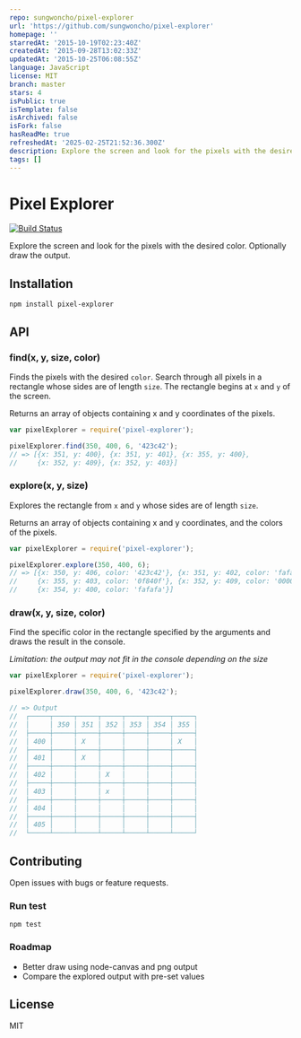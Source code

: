 ```yaml
---
repo: sungwoncho/pixel-explorer
url: 'https://github.com/sungwoncho/pixel-explorer'
homepage: ''
starredAt: '2015-10-19T02:23:40Z'
createdAt: '2015-09-28T13:02:33Z'
updatedAt: '2015-10-25T06:08:55Z'
language: JavaScript
license: MIT
branch: master
stars: 4
isPublic: true
isTemplate: false
isArchived: false
isFork: false
hasReadMe: true
refreshedAt: '2025-02-25T21:52:36.300Z'
description: Explore the screen and look for the pixels with the desired color.
tags: []
---
```


# Pixel Explorer

[![Build Status](https://travis-ci.org/sungwoncho/pixel-explorer.svg?branch=master)](https://travis-ci.org/sungwoncho/pixel-explorer)

Explore the screen and look for the pixels with the desired color. Optionally draw the output.

## Installation

    npm install pixel-explorer

## API

### find(x, y, size, color)

Finds the pixels with the desired `color`. Search through all pixels in a
rectangle whose sides are of length `size`. The rectangle begins at `x` and `y`
of the screen.

Returns an array of objects containing x and y coordinates of the
pixels.

```javascript
var pixelExplorer = require('pixel-explorer');

pixelExplorer.find(350, 400, 6, '423c42');
// => [{x: 351, y: 400}, {x: 351, y: 401}, {x: 355, y: 400},
//     {x: 352, y: 409}, {x: 352, y: 403}]
```

### explore(x, y, size)

Explores the rectangle from `x` and `y` whose sides are of length `size`.

Returns an array of objects containing x and y coordinates, and the colors
of the pixels.

```javascript
var pixelExplorer = require('pixel-explorer');

pixelExplorer.explore(350, 400, 6);
// => [{x: 350, y: 406, color: '423c42'}, {x: 351, y: 402, color: 'fafafa'},
//     {x: 355, y: 403, color: '0f840f'}, {x: 352, y: 409, color: '000000'},
//     {x: 354, y: 400, color: 'fafafa'}]
```

### draw(x, y, size, color)

Find the specific color in the rectangle specified by the arguments and draws
the result in the console.

*Limitation: the output may not fit in the console depending on the size*

```javascript
var pixelExplorer = require('pixel-explorer');

pixelExplorer.draw(350, 400, 6, '423c42');

// => Output
//  ┌─────┬─────┬─────┬─────┬─────┬─────┬─────┐
//  │     │ 350 │ 351 │ 352 │ 353 │ 354 │ 355 │
//  ├─────┼─────┼─────┼─────┼─────┼─────┼─────┤
//  │ 400 │     │ X   │     │     │     │ X   │
//  ├─────┼─────┼─────┼─────┼─────┼─────┼─────┤
//  │ 401 │     │ X   │     │     │     │     │
//  ├─────┼─────┼─────┼─────┼─────┼─────┼─────┤
//  │ 402 │     │     │ X   │     │     │     │
//  ├─────┼─────┼─────┼─────┼─────┼─────┼─────┤
//  │ 403 │     │     │ x   │     │     │     │
//  ├─────┼─────┼─────┼─────┼─────┼─────┼─────┤
//  │ 404 │     │     │     │     │     │     │
//  ├─────┼─────┼─────┼─────┼─────┼─────┼─────┤
//  │ 405 │     │     │     │     │     │     │
//  └─────┴─────┴─────┴─────┴─────┴─────┴─────┘
```

## Contributing

Open issues with bugs or feature requests.

### Run test

    npm test

### Roadmap

* Better draw using node-canvas and png output
* Compare the explored output with pre-set values

## License

MIT

